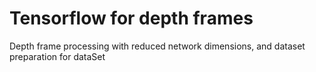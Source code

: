 # Tensorflow for depth frames
Depth frame processing with reduced network dimensions, and dataset preparation for dataSet
